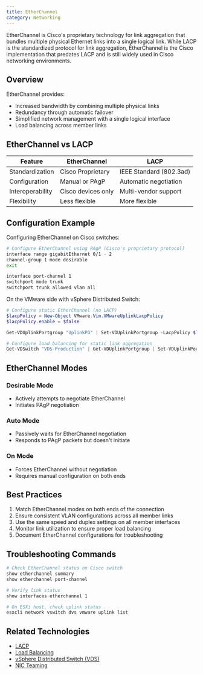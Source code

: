 ```yaml
---
title: EtherChannel
category: Networking
---
```


EtherChannel is Cisco's proprietary technology for link aggregation that bundles multiple physical Ethernet links into a single logical link. While LACP is the standardized protocol for link aggregation, EtherChannel is the Cisco implementation that predates LACP and is still widely used in Cisco networking environments.

## Overview

EtherChannel provides:
- Increased bandwidth by combining multiple physical links
- Redundancy through automatic failover
- Simplified network management with a single logical interface
- Load balancing across member links

## EtherChannel vs LACP

| Feature | EtherChannel | LACP |
|---------|--------------|------|
| Standardization | Cisco Proprietary | IEEE Standard (802.3ad) |
| Configuration | Manual or PAgP | Automatic negotiation |
| Interoperability | Cisco devices only | Multi-vendor support |
| Flexibility | Less flexible | More flexible |

## Configuration Example

Configuring EtherChannel on Cisco switches:

```bash
# Configure EtherChannel using PAgP (Cisco's proprietary protocol)
interface range gigabitEthernet 0/1 - 2
channel-group 1 mode desirable
exit

interface port-channel 1
switchport mode trunk
switchport trunk allowed vlan all
```

On the VMware side with vSphere Distributed Switch:

```powershell
# Configure static EtherChannel (no LACP)
$lacpPolicy = New-Object VMware.Vim.VMwareUplinkLacpPolicy
$lacpPolicy.enable = $false

Get-VDUplinkPortgroup "UplinkPG" | Set-VDUplinkPortgroup -LacpPolicy $lacpPolicy

# Configure load balancing for static link aggregation
Get-VDSwitch "VDS-Production" | Get-VDUplinkPortgroup | Set-VDUplinkPortgroup -LoadBalancingAlgorithm "LoadBalanceIP"
```

## EtherChannel Modes

### Desirable Mode
- Actively attempts to negotiate EtherChannel
- Initiates PAgP negotiation

### Auto Mode
- Passively waits for EtherChannel negotiation
- Responds to PAgP packets but doesn't initiate

### On Mode
- Forces EtherChannel without negotiation
- Requires manual configuration on both ends

## Best Practices

1. Match EtherChannel modes on both ends of the connection
2. Ensure consistent VLAN configurations across all member links
3. Use the same speed and duplex settings on all member interfaces
4. Monitor link utilization to ensure proper load balancing
5. Document EtherChannel configurations for troubleshooting

## Troubleshooting Commands

```bash
# Check EtherChannel status on Cisco switch
show etherchannel summary
show etherchannel port-channel

# Verify link status
show interfaces etherchannel 1

# On ESXi host, check uplink status
esxcli network vswitch dvs vmware uplink list
```

## Related Technologies

- [LACP](/glossary/lacp)
- [Load Balancing](/glossary/load-balancing)
- [vSphere Distributed Switch (VDS)](/glossary/vsphere-distributed-switch-vds)
- [NIC Teaming](/glossary/nic-teaming)